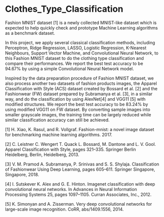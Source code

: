 # Clothes_Type_Classification

Fashion MNIST dataset [1] is a newly collected MNIST-like dataset which is expected to help quickly check and prototype Machine Learning algorithms as a benchmark dataset. 

In this project, we apply several classical classification methods, including Perceptron, Ridge Regression, LASSO, Logistic Regression, K-Nearest Neighbours, Support Vector Machine, and Convolutional Neural Network, to this Fashion MNIST dataset to do the clothing type classification and compare their performances. We report the best test accuracy to be 94.67% by using a simple Convolutional Neural Network model. 

Inspired by the data preparation procedure of Fashion MNIST dataset, we also process another two datasets of fashion products images, the Apparel Classification with Style (ACS) dataset created by Bossard et al. [2] and the Fashionwear (FW) dataset prepared by Subramanya et al. [3], in a similar way, and do the classification by using AlexNet[4] and VGG11 [5] with modified structures. We report the best test accuracy to be 83.24% by using modified VGG11 on FW dataset. By converting sample images into smaller grayscale images, the training time can be largely reduced while similar classification accuracy can still be achieved.

[1] H. Xiao, K. Rasul, and R. Vollgraf. Fashion-mnist: a novel image dataset for benchmarking machine learning algorithms. 2017.

[2] C. Leistner C. Wengert T. Quack L. Bossard, M. Dantone and L. V. Gool. Apparel Classification with Style, pages 321–335. Springer Berlin Heidelberg, Berlin, Heidelberg, 2013.

[3] V. M. Pramod A. Subramanya, P. Srinivas and S. S. Shylaja. Classification of Fashionwear Using Deep Learning, pages 605–611. Springer Singapore, Singapore, 2018.

[4] I. Sutskever K. Alex and G. E. Hinton. Imagenet classification with deep convolutional neural networks. In Advances in Neural Information Processing Systems 25, pages 1097–1105. Curran Associates, Inc., 2012.

[5] K. Simonyan and A. Zisserman. Very deep convolutional networks for large-scale image recognition. CoRR, abs/1409.1556, 2014.
